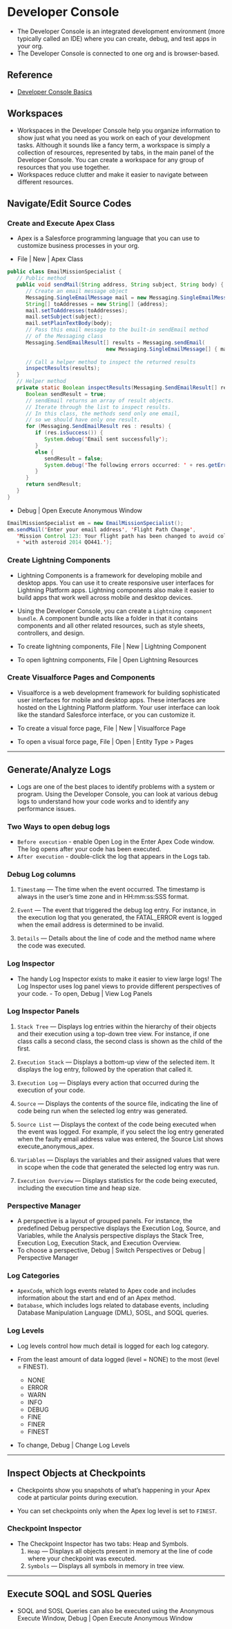 # Developer Console
- The Developer Console is an integrated development environment (more typically called an IDE) where you can create, debug, and test apps in your org.
- The Developer Console is connected to one org and is browser-based.

## Reference
- [Developer Console Basics](https://trailhead.salesforce.com/trails/force_com_dev_beginner/modules/developer_console)

## Workspaces
- Workspaces in the Developer Console help you organize information to show just what you need as you work on each of your development tasks. Although it sounds like a fancy term, a workspace is simply a collection of resources, represented by tabs, in the main panel of the Developer Console. You can create a workspace for any group of resources that you use together.
- Workspaces reduce clutter and make it easier to navigate between different resources.

## Navigate/Edit Source Codes
### Create and Execute Apex Class
- Apex is a Salesforce programming language that you can use to customize business processes in your org.

- File | New | Apex Class
```java
public class EmailMissionSpecialist {
   // Public method
   public void sendMail(String address, String subject, String body) {
      // Create an email message object
      Messaging.SingleEmailMessage mail = new Messaging.SingleEmailMessage();
      String[] toAddresses = new String[] {address};
      mail.setToAddresses(toAddresses);
      mail.setSubject(subject);
      mail.setPlainTextBody(body);
      // Pass this email message to the built-in sendEmail method 
      // of the Messaging class
      Messaging.SendEmailResult[] results = Messaging.sendEmail(
                                new Messaging.SingleEmailMessage[] { mail });
      
      // Call a helper method to inspect the returned results
      inspectResults(results);
   }
   // Helper method
   private static Boolean inspectResults(Messaging.SendEmailResult[] results) {
      Boolean sendResult = true;
      // sendEmail returns an array of result objects.
      // Iterate through the list to inspect results. 
      // In this class, the methods send only one email, 
      // so we should have only one result.
      for (Messaging.SendEmailResult res : results) {
         if (res.isSuccess()) {
            System.debug('Email sent successfully');
         }
         else {
            sendResult = false;
            System.debug('The following errors occurred: ' + res.getErrors());                 
         }
      }
      return sendResult;
   }
}
```

- Debug | Open Execute Anonymous Window
```java
EmailMissionSpecialist em = new EmailMissionSpecialist();
em.sendMail('Enter your email address', 'Flight Path Change', 
   'Mission Control 123: Your flight path has been changed to avoid collision '
   + 'with asteroid 2014 QO441.');
```


### Create Lightning Components
- Lightning Components is a framework for developing mobile and desktop apps. You can use it to create responsive user interfaces for Lightning Platform apps. Lightning components also make it easier to build apps that work well across mobile and desktop devices.

- Using the Developer Console, you can create a `Lightning component bundle`. A component bundle acts like a folder in that it contains components and all other related resources, such as style sheets, controllers, and design.

- To create lightning components, File | New | Lightning Component

- To open lightning components, File | Open Lightning Resources


### Create Visualforce Pages and Components
- Visualforce is a web development framework for building sophisticated user interfaces for mobile and desktop apps. These interfaces are hosted on the Lightning Platform platform. Your user interface can look like the standard Salesforce interface, or you can customize it.

- To create a visual force page, File | New | Visualforce Page

- To open a visual force page, File | Open | Entity Type > Pages



---

## Generate/Analyze Logs
- Logs are one of the best places to identify problems with a system or program. Using the Developer Console, you can look at various debug logs to understand how your code works and to identify any performance issues.

### Two Ways to open debug logs
- `Before execution` - enable Open Log in the Enter Apex Code window. The log opens after your code has been executed.
- `After execution` - double-click the log that appears in the Logs tab.

### Debug Log columns
1. `Timestamp`
— The time when the event occurred. The timestamp is always in the user’s time zone and in HH:mm:ss:SSS format.

2. `Event`
— The event that triggered the debug log entry. For instance, in the execution log that you generated, the FATAL_ERROR event is logged when the email address is determined to be invalid.

3. `Details`
— Details about the line of code and the method name where the code was executed.

### Log Inspector
- The handy Log Inspector exists to make it easier to view large logs! The Log Inspector uses log panel views to provide different perspectives of your code. - To open, Debug | View Log Panels

### Log Inspector Panels
1. `Stack Tree` — Displays log entries within the hierarchy of their objects and their execution using a top-down tree view. For instance, if one class calls a second class, the second class is shown as the child of the first.

2. `Execution Stack` — Displays a bottom-up view of the selected item. It displays the log entry, followed by the operation that called it.

3. `Execution Log` — Displays every action that occurred during the execution of your code.

4. `Source` — Displays the contents of the source file, indicating the line of code being run when the selected log entry was generated.

5. `Source List` — Displays the context of the code being executed when the event was logged. For example, if you select the log entry generated when the faulty email address value was entered, the Source List shows execute_anonymous_apex.

6. `Variables` — Displays the variables and their assigned values that were in scope when the code that generated the selected log entry was run.

7. `Execution Overview` — Displays statistics for the code being executed, including the execution time and heap size.


### Perspective Manager
- A perspective is a layout of grouped panels. For instance, the predefined Debug perspective displays the Execution Log, Source, and Variables, while the Analysis perspective displays the Stack Tree, Execution Log, Execution Stack, and Execution Overview.
- To choose a perspective, Debug | Switch Perspectives or Debug | Perspective Manager


### Log Categories
- `ApexCode`, which logs events related to Apex code and includes information about the start and end of an Apex method.
- `Database`, which includes logs related to database events, including Database Manipulation Language (DML), SOSL, and SOQL queries.

### Log Levels
- Log levels control how much detail is logged for each log category.
- From the least amount of data logged (level = NONE) to the most (level = FINEST).
  * NONE
  * ERROR
  * WARN
  * INFO
  * DEBUG
  * FINE
  * FINER
  * FINEST

- To change, Debug | Change Log Levels

---

## Inspect Objects at Checkpoints
- Checkpoints show you snapshots of what’s happening in your Apex code at particular points during execution.

- You can set checkpoints only when the Apex log level is set to `FINEST`.

### Checkpoint Inspector
- The Checkpoint Inspector has two tabs: Heap and Symbols.
  1. `Heap` — Displays all objects present in memory at the line of code where your checkpoint was executed.
  2. `Symbols` — Displays all symbols in memory in tree view.

---

## Execute SOQL and SOSL Queries 
- SOQL and SOSL Queries can also be executed using the Anonymous Execute Window, Debug | Open Execute Anonymous Window